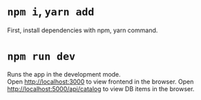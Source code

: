 # `npm i`, `yarn add`
First, install dependencies with npm, yarn command.

# `npm run dev`
Runs the app in the development mode.\
Open [http://localhost:3000](http://localhost:3000) to view frontend in the browser.
Open [http://localhost:5000/api/catalog](http://localhost:5000/api/catalog) to view DB items in the browser.
